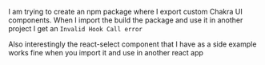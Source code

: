 I am trying to create an npm package where I export custom Chakra UI components. 
When I import the build the package and use it in another project I get an `Invalid Hook Call error`


Also interestingly the react-select component that I have as a side example works fine when you import it and use in another react app
